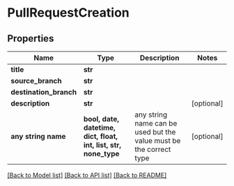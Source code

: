 # PullRequestCreation


## Properties
Name | Type | Description | Notes
------------ | ------------- | ------------- | -------------
**title** | **str** |  | 
**source_branch** | **str** |  | 
**destination_branch** | **str** |  | 
**description** | **str** |  | [optional] 
**any string name** | **bool, date, datetime, dict, float, int, list, str, none_type** | any string name can be used but the value must be the correct type | [optional]

[[Back to Model list]](../README.md#documentation-for-models) [[Back to API list]](../README.md#documentation-for-api-endpoints) [[Back to README]](../README.md)


